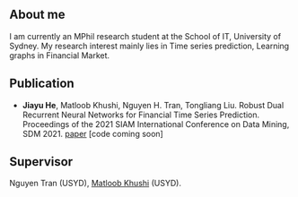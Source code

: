 ## About me

I am currently an MPhil research student at the School of IT, University of Sydney. 
My research interest mainly lies in Time series prediction, Learning graphs in Financial Market.

## Publication

- **Jiayu He**, Matloob Khushi, Nguyen H. Tran, Tongliang Liu. Robust Dual Recurrent Neural Networks for Financial Time Series Prediction. Proceedings of the 2021 SIAM International Conference on Data Mining, SDM 2021. [paper](https://doi.org/10.1137/1.9781611976700.84) [code coming soon]

## Supervisor

Nguyen Tran (USYD), [Matloob Khushi](https://mkhushi.github.io/) (USYD).
